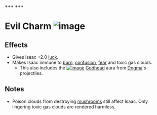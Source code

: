 +++
+++

 # Evil Charm ![image](/image/Evil_Charm.png) 


Effects
---------


* Gives Isaac +2.0 [luck](/wiki/Luck "Luck").
* Makes Isaac immune to [burn](/wiki/Burn "Burn"), [confusion](/wiki/Confusion "Confusion"), [fear](/wiki/Fear "Fear") and toxic gas clouds.
	+ This also includes the [![image](/image/Godhead.png)](/wiki/Godhead "Godhead") [Godhead](/wiki/Godhead "Godhead") aura from [Dogma](/wiki/Dogma "Dogma")'s projectiles.


Notes
-------


* Poison clouds from destroying [mushrooms](/wiki/Rocks#Mushrooms "Rocks") still affect Isaac. Only lingering toxic gas clouds are rendered harmless.


